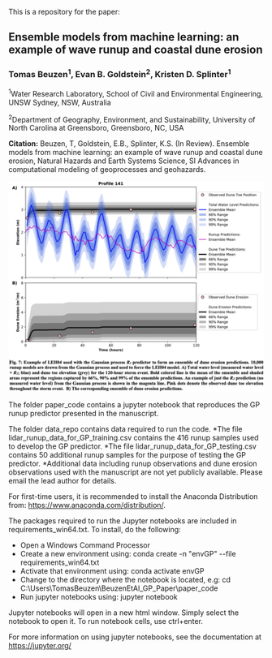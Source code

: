 This is a repository for the paper:

## Ensemble models from machine learning: an example of wave runup and coastal dune erosion
### Tomas Beuzen<sup>1</sup>, Evan B. Goldstein<sup>2</sup>, Kristen D. Splinter<sup>1</sup>

<sup>1</sup>Water Research Laboratory, School of Civil and Environmental Engineering, UNSW Sydney, NSW, Australia

<sup>2</sup>Department of Geography, Environment, and Sustainability, University of North Carolina at Greensboro, Greensboro, NC, USA
 
**Citation:** Beuzen, T, Goldstein, E.B., Splinter, K.S. (In Review). Ensemble models from machine learning: an example of wave runup and coastal dune erosion,
Natural Hazards and Earth Systems Science, SI Advances in computational modeling of geoprocesses and geohazards.

<img src="docs/figure_7.png" 
     width="800"
     class="center" />

The folder paper_code contains a jupyter notebook that reproduces the GP runup predictor presented in the manuscript.

The folder data_repo contains data required to run the code.
*The file lidar_runup_data_for_GP_training.csv contains the 416 runup samples used to develop the GP predictor.
*The file lidar_runup_data_for_GP_testing.csv contains 50 additional runup samples for the purpose of testing the GP predictor.
*Additional data including runup observations and dune erosion observations used with the manuscript are not yet publicly available. Please email the lead author for details.

For first-time users, it is recommended to install the Anaconda Distribution from:
https://www.anaconda.com/distribution/.

The packages required to run the Jupyter notebooks are included in requirements_win64.txt. To install, do the following:
* Open a Windows Command Processor 
* Create a new environment using: conda create -n "envGP" --file requirements_win64.txt
* Activate that environment using: conda activate envGP
* Change to the directory where the notebook is located, e.g: cd C:\Users\TomasBeuzen\BeuzenEtAl_GP_Paper\paper_code
* Run jupyter notebooks using: jupyter notebook

Jupyter notebooks will open in a new html window. Simply select the notebook to open it. To run notebook cells, use ctrl+enter.

For more information on using jupyter notebooks, see the documentation at https://jupyter.org/

